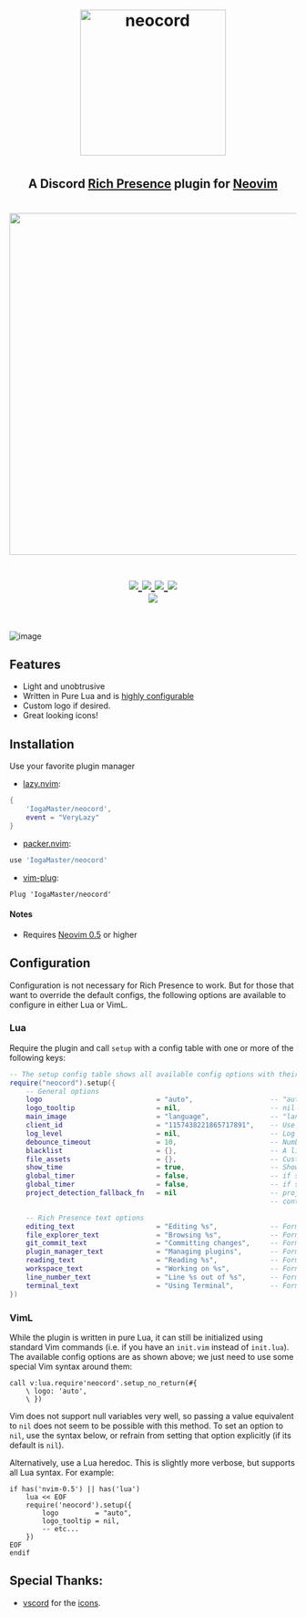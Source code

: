 
<h1 align="center">
    <img src="./assets/logos/Neovim.png" width=256 alt="neocord">&#x200B;
</h1>
<h2 align="center">
    A Discord <a href="https://discord.com/rich-presence">Rich Presence</a> plugin for  <a href="https://neovim.io">Neovim</a>
</h2>

<h1 align="center">
<a href='#'><img src="https://raw.githubusercontent.com/catppuccin/catppuccin/main/assets/palette/macchiato.png" width="600px"/></a>
  <br>
  <br>
  <div>
    <a href="https://github.com/Iogamaster/neocord/issues">
        <img src="https://img.shields.io/github/issues/Iogamaster/neocord?color=fab387&labelColor=303446&style=for-the-badge">
    </a>
    <a href="https://github.com/Iogamaster/neocord/stargazers">
        <img src="https://img.shields.io/github/stars/Iogamaster/neocord?color=ca9ee6&labelColor=303446&style=for-the-badge">
    </a>
    <a href="https://github.com/Iogamaster/neocord">
        <img src="https://img.shields.io/github/repo-size/Iogamaster/neocord?color=ea999c&labelColor=303446&style=for-the-badge">
    </a>
    <a href="https://github.com/Iogamaster/neocord/blob/main/.github/LICENCE">
        <img src="https://img.shields.io/static/v1.svg?style=for-the-badge&label=License&message=MIT&logoColor=ca9ee6&colorA=313244&colorB=cba6f7"/>
    </a>
    <br>
    </div>
        <img href="https://builtwithnix.org" src="https://builtwithnix.org/badge.svg"/>
   </h1>
   <br>

![image](https://github.com/IogaMaster/neocord/assets/67164465/2a6a2d6b-3f7f-4d88-8f6c-27ca6b7e4419)

## Features
* Light and unobtrusive
* Written in Pure Lua and is [highly configurable](#configuration)
* Custom logo if desired.
* Great looking icons!

## Installation
Use your favorite plugin manager
* [lazy.nvim](https://github.com/folke/lazy.nvim): 
```lua
{ 
    'IogaMaster/neocord',
    event = "VeryLazy"
}
```
* [packer.nvim](https://github.com/wbthomason/packer.nvim):
```lua
use 'IogaMaster/neocord'
```
* [vim-plug](https://github.com/junegunn/vim-plug): 
```vim
Plug 'IogaMaster/neocord'
```

#### Notes
* Requires [Neovim 0.5](https://github.com/neovim/neovim/releases/tag/v0.5.0) or higher

## Configuration
Configuration is not necessary for Rich Presence to work. But for those that want to override the default configs, the following options are available to configure in either Lua or VimL.

### Lua
Require the plugin and call `setup` with a config table with one or more of the following keys:

```lua
-- The setup config table shows all available config options with their default values:
require("neocord").setup({
    -- General options
    logo                            = "auto",                   -- "auto" or url
    logo_tooltip                    = nil,                      -- nil or string
    main_image                      = "language",               -- "language" or "logo"
    client_id                       = "1157438221865717891",    -- Use your own Discord application client id (not recommended)
    log_level                       = nil,                      -- Log messages at or above this level (one of the following: "debug", "info", "warn", "error")
    debounce_timeout                = 10,                       -- Number of seconds to debounce events (or calls to `:lua package.loaded.presence:update(<filename>, true)`)
    blacklist                       = {},                       -- A list of strings or Lua patterns that disable Rich Presence if the current file name, path, or workspace matches
    file_assets                     = {},                       -- Custom file asset definitions keyed by file names and extensions (see default config at `lua/presence/file_assets.lua` for reference)
    show_time                       = true,                     -- Show the timer
    global_timer                    = false,                    -- if set true, timer won't update when any event are triggered
    global_timer                    = false,                    -- if set true, timer won't update when any event are triggered
    project_detection_fallback_fn   = nil                       -- project detection function executed if the working directory is not a git repository (either nil or function(file_path: string|nil): string, string)
                                                                -- cont'd: first return value is project name, second return value is full project path

    -- Rich Presence text options
    editing_text                    = "Editing %s",             -- Format string rendered when an editable file is loaded in the buffer (either string or function(filename: string): string)
    file_explorer_text              = "Browsing %s",            -- Format string rendered when browsing a file explorer (either string or function(file_explorer_name: string): string)
    git_commit_text                 = "Committing changes",     -- Format string rendered when committing changes in git (either string or function(filename: string): string)
    plugin_manager_text             = "Managing plugins",       -- Format string rendered when managing plugins (either string or function(plugin_manager_name: string): string)
    reading_text                    = "Reading %s",             -- Format string rendered when a read-only or unmodifiable file is loaded in the buffer (either string or function(filename: string): string)
    workspace_text                  = "Working on %s",          -- Format string rendered when in a git repository (either string or function(project_name: string|nil, filename: string): string)
    line_number_text                = "Line %s out of %s",      -- Format string rendered when `enable_line_number` is set to true (either string or function(line_number: number, line_count: number): string)
    terminal_text                   = "Using Terminal",         -- Format string rendered when in terminal mode.
})
```

### VimL
While the plugin is written in pure Lua, it can still be initialized using standard Vim commands (i.e. if you have an `init.vim` instead of `init.lua`).
The available config options are as shown above; we just need to use some special Vim syntax around them:
```vim
call v:lua.require'neocord'.setup_no_return(#{
    \ logo: 'auto',
    \ })
```
Vim does not support null variables very well, so passing a value equivalent to `nil` does not seem to be possible with this method.
To set an option to `nil`, use the syntax below, or refrain from setting that option explicitly (if its default is `nil`).

Alternatively, use a Lua heredoc.
This is slightly more verbose, but supports all Lua syntax.
For example:
```vim
if has('nvim-0.5') || has('lua') 
    lua << EOF
    require('neocord').setup({
        logo         = "auto",
        logo_tooltip = nil,
        -- etc...
    })
EOF
endif
```

## Special Thanks:
- [vscord](https://github.com/leonardssh/vscord) for the [icons](https://github.com/leonardssh/vscord/tree/main/assets/icons).
